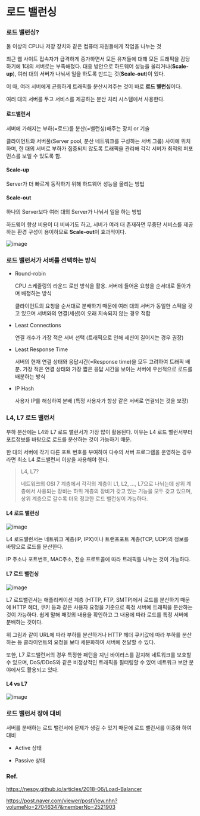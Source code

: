 # 로드 밸런싱

### 로드 밸런싱?

 둘 이상의 CPU나 저장 장치와 같은 컴퓨터 자원들에게 작업을 나누는 것
 
 최근 웹 사이트 접속자가 급격하게 증가하면서 모든 유저들에 대해 모든 트래픽을 감당하기에 1대의 서버로는 부족해졌다. 대응 방안으로 하드웨어
 성능을 올리거나(**Scale-up**), 여러 대의 서버가 나눠서 일을 하도록 만드는 것(**Scale-out**)이 있다.
 
 이 때, 여러 서버에게 균등하게 트래픽틀 분산시켜주는 것이 바로 **로드 밸런싱**이다.
 
 여러 대의 서버를 두고 서비스를 제공하는 분산 처리 시스템에서 사용한다.
 
 #### 로드밸런서
 
  서버에 가해지는 부하(=로드)를 분산(=밸런싱)해주는 장치 or 기술
  
  클라이언트와 서버풀(Server pool, 분산 네트워크를 구성하는 서버 그룹) 사이에 위치하며, 한 대의 서버로 부하가 집중되지 않도록 트래픽을 
  관리해 각각 서버가 최적의 퍼포먼스를 보일 수 있도록 함.
 
 #### Scale-up
  
  Server가 더 빠르게 동작하기 위해 하드웨어 성능을 올리는 방법
  
 #### Scale-out
 
  하나의 Server보다 여러 대의 Server가 나눠서 일을 하는 방법
  
  하드웨어 향상 비용이 더 비싸기도 하고, 서버가 여러 대 존재하면 무중단 서비스를 제공하는 환경 구성이 용이하므로 **Scale-out**이 효과적이다.
  
   ![image](https://user-images.githubusercontent.com/32594290/101231227-1efd5500-36ed-11eb-8aec-2e7bea04a8ca.png)
  
  
### 로드 밸런서가 서버를 선택하는 방식

 - Round-robin
   
   CPU 스케줄링의 라운드 로빈 방식을 활용. 서버에 들어온 요청을 순서대로 돌아가며 배정하는 방식
   
   클라이언트의 요청을 순서대로 분배하기 때문에 여러 대의 서버가 동일한 스펙을 갖고 있으며 서버와의 연결(세션)이 오래 지속되지 않는 경우 적합
 
 - Least Connections
 
   연결 개수가 가장 적은 서버 선택 (트래픽으로 인해 세션이 길어지는 경우 권장)
   
 - Least Response Time
 
   서버의 현재 연결 상태와 응답시간(=Response time)을 모두 고려하여 트래픽 배분. 가장 적은 연결 상태와 가장 짧은 응답 시간을 보이는
   서버에 우선적으로 로드를 배분하는 방식
   
 - IP Hash
 
   사용자 IP를 해싱하여 분배 (특정 사용자가 항상 같은 서버로 연결되는 것을 보장)
   

### L4, L7 로드 밸런서

 부하 분산에는 L4와 L7 로드 밸런서가 가장 많이 활용된다. 이유는 L4 로드 밸런서부터 포트정보를 바탕으로 로드를 분산하는 것이 가능하기 때문.
 
 한 대의 서버에 각기 다른 포트 번호를 부여하여 다수의 서버 프로그램을 운영하는 경우라면 최소 L4 로드밸런서 이상을 사용해야 한다.
 
 > L4, L7?
 >
 > 네트워크의 OSI 7 계층에서 각각의 계층이 L1, L2, ..., L7으로 나뉘는데 상위 계층에서 사용되는 장비는 하위 계층의 장비가 갖고 있는 기능을
 > 모두 갖고 있으며, 상위 계층으로 갈수록 더욱 정교한 로드 밸런싱이 가능하다.
 
 #### L4 로드 밸런싱
 
 ![image](https://user-images.githubusercontent.com/32594290/101231358-07729c00-36ee-11eb-934d-62384aa2fd30.png)
 
 L4 로드밸런서는 네트워크 계층(IP, IPX)이나 트랜프포트 계층(TCP, UDP)의 정보를 바탕으로 로드를 분산한다.
 
 IP 주소나 포트번호, MAC주소, 전송 프로토콜에 따라 트래픽틀 나누는 것이 가능하다.


 #### L7 로드 밸런싱
 
 ![image](https://user-images.githubusercontent.com/32594290/101231364-122d3100-36ee-11eb-979a-7fa514a8986b.png)
 
 L7 로드밸런서는 애플리케이션 계층 (HTTP, FTP, SMTP)에서 로드를 분산하기 때문에 HTTP 헤더, 쿠키 등과 같은 사용자 요청을 기준으로
 특정 서버에 트래픽을 분산하는 것이 가능하다. 쉽게 말해 패킷의 내용을 확인하고 그 내용에 따라 로드를 특정 서버에 분배하는 것이다.
 
 위 그림과 같이 URL에 따라 부하를 분산하거나 HTTP 헤더 쿠키값에 따라 부하를 분산하는 등 클라이언트의 요청을 보다 세분화하여 
 서버에 전달할 수 있다.
 
 또한, L7 로드밸런서의 경우 특정한 패턴을 지닌 바이러스를 감지해 네트워크를 보호할 수 있으며, DoS/DDoS와 같은 비정상적인 트래픽을 
 필터링할 수 있어 네트워크 보안 분야에서도 활용되고 있다.
 

 #### L4 vs L7
 
 ![image](https://user-images.githubusercontent.com/32594290/101231463-cb8c0680-36ee-11eb-9974-124fed60c30e.png)

   
### 로드 밸런서 장애 대비

 서버를 분배하는 로드 밸런서에 문제가 생길 수 있기 때문에 로드 밸런서를 이중화 하여 대비
 
  - Active 상태
  
  - Passive 상태
  
### Ref.

 https://nesoy.github.io/articles/2018-06/Load-Balancer
 
 https://post.naver.com/viewer/postView.nhn?volumeNo=27046347&memberNo=2521903
